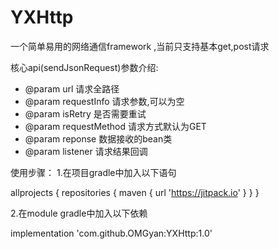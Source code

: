 # YXHttp
一个简单易用的网络通信framework ,当前只支持基本get,post请求

 核心api(sendJsonRequest)参数介绍:
  * @param url 请求全路径
  * @param requestInfo 请求参数,可以为空
  * @param isRetry 是否需要重试
  * @param requestMethod 请求方式默认为GET
  * @param reponse 数据接收的bean类
  * @param listener 请求结果回调
  
 使用步骤：
 1.在项目gradle中加入以下语句
 
 allprojects {
		repositories {
			maven { url 'https://jitpack.io' }
		}
	}
 
 2.在module gradle中加入以下依赖
 
 implementation 'com.github.OMGyan:YXHttp:1.0'
